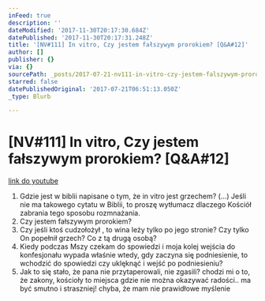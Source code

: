 ```yaml
---
inFeed: true
description: ''
dateModified: '2017-11-30T20:17:30.684Z'
datePublished: '2017-11-30T20:17:31.248Z'
title: '[NV#111] In vitro, Czy jestem fałszywym prorokiem? [Q&A#12]'
author: []
publisher: {}
via: {}
sourcePath: _posts/2017-07-21-nv111-in-vitro-czy-jestem-falszywym-prorokiem-qanda12.md
starred: false
datePublishedOriginal: '2017-07-21T06:51:13.050Z'
_type: Blurb

---
```

# \[NV\#111\] In vitro, Czy jestem fałszywym prorokiem? \[Q&A\#12\]
[link do youtube][0]

1. Gdzie jest w biblii napisane o tym, że in vitro jest grzechem? (...) Jeśli nie ma takowego cytatu w Biblii, to proszę wytłumacz dlaczego Kościół zabrania tego sposobu rozmnażania.
2. Czy jestem fałszywym prorokiem?
3. Czy jeśli ktoś cudzołożył , to wina leży tylko po jego stronie? Czy tylko On popełnił grzech? Co z tą drugą osobą?
4. Kiedy podczas Mszy czekam do spowiedzi i moja kolej wejścia do konfesjonału wypada właśnie wtedy, gdy zaczyna się podniesienie, to wchodzić do spowiedzi czy uklęknąć i wejść po podniesieniu?
5. Jak to się stało, że pana nie przytaperowali, nie zgasili? chodzi mi o to, że zakony, kościoły to miejsca gdzie nie można okazywać radości.. ma być smutno i straszniej! chyba, że mam nie prawidłowe myślenie

[0]: https://www.youtube.com/watch?v=7a-2kzys1uo